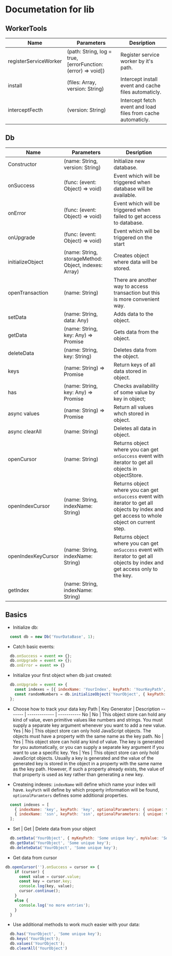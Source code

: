 # Documetation for lib
## WorkerTools
  Name | Parameters | Desription 
  ---- | ---------- | ---------- 
  registerServiceWorker | (path: String, log = true, [errorFunction: (error) => void]) | Register service worker by it's path.
  install | (files: Array, version: String) | Intercept install event and cache files automaticly.
  interceptFecth | (version: String) | Intercept fetch event and load files from cache automaticly.
## Db
  Name | Parameters | Desription 
  ---- | ---------- | ---------- 
  Constructor | (name: String, version: String) | Initialize new database. 
  onSuccess | (func: (event: Object) => void) | Event which will be triggered when database will be available.
  onError | (func: (event: Object) => void) | Event which will be triggered when failed to get access to database.
  onUpgrade | (func: (event: Object) => void) | Event which will be triggered on the start
  initializeObject | (name: String, storageMethod: Object, indexes: Array) | Creates object where data will be stored.
  openTransaction | (name: String) | There are another way to access transaction but this is more convenient way.
  setData | (name: String, data: Any) | Adds data to the object.
  getData | (name: String, key: Any) => Promise | Gets data from the object.
  deleteData | (name: String, key: String) | Deletes data from the object.
  keys | (name: String) => Promise | Return keys of all data stored in object.
  has | (name: String, key: Any) => Promise | Checks availability of some value by key in object;
  async values | (name: String) => Promise | Return all values whch stored in object.
  async clearAll | (name: String) | Deletes all data in object.
  openCursor | (name: String) | Returns object where you can get <code>onSuccess</code> event with iterator to get all objects in objectStore.
  openIndexCursor | (name: String, indexName: String) | Returns object where you can get <code>onSuccess</code> event with iterator to get all objects by index and get access to whole object on current step.
  openIndexKeyCursor | (name: String, indexName: String) | Returns object where you can get <code>onSuccess</code> event with iterator to get all objects by index and get access only to the key.
  getIndex | (name: String, indexName: String) | 

## Basics
* Initialize db: 
```javascript
  const db = new Db('YourDataBase', 1);
```

* Catch basic events:
```javascript
  db.onSuccess = event => {};
  db.onUpgrade = event => {};
  db.onError = event => {}
```

* Initialize your first object when db just created:
```javascript
  db.onUpgrade = event => {
    const indexes = [{ indexName: 'YourIndex', keyPath: 'YourKeyPath', optionalParameters: { unique: false }}];
    const randomNumbers = db.initializeObject('YourObject', { keyPath: 'YourKey'}, indexes);
  };
```

* Choose how to track your data
  key Path | Key Generator | Description
  ------- | ------------- | -----------
  No | No |	This object store can hold any kind of value, even primitive values like numbers and strings. You must supply a separate key argument whenever you want to add a new value.
  Yes |	No | This object store can only hold JavaScript objects. The objects must have a property with the same name as the key path.
  No | Yes | This object store can hold any kind of value. The key is generated for you automatically, or you can supply a separate key argument if you want to use a specific key.
  Yes |	Yes |	This object store can only hold JavaScript objects. Usually a key is generated and the value of the generated key is stored in the object in a property with the same name as the key path. However, if such a property already exists, the value of that property is used as key rather than generating a new key.

* Createing indexes: 
<code>indexName</code> will define which name your index will have. <code>keyPath</code> will define by which property information will be found, <code>optionalParamters</code> defines some additional properties. 
```javascript
  const indexes = [
    { indexName: 'key', keyPath: 'key', optionalParameters: { unique: false }},
    { indexName: 'ssn', keyPath: 'ssn', optionalParameters: { unique: true }},
  ];
```

* Set | Get | Delete data from your object
```javascript
  db.setData('YourObject', { myKeyPath: 'Some unique key', myValue: 'Some value' });
  db.getData('YourObject', 'Some unique key');
  db.deleteData('YourObject', 'Some unique key');
```

* Get data from cursor
```javascript
db.openCursor('').onSuccess = cursor => {
    if (cursor) {
      const value = cursor.value;
      const key = cursor.key;
      console.log(key, value);
      cursor.continue();
    }
    else {
      console.log('no more entries');
    }
  }
```

* Use additional methods to work much easier with your data:
```javascript
  db.has('YourObject', 'Some unique key');
  db.keys('YourObject');
  db.values('YourObject'); 
  db.clearAll('YourObject')
```
